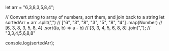 let arr = "6,3,8,3,5,8,4";

// Convert string to array of numbers, sort them, and join back to a string
let sortedArr = arr
  .split(",")           // ["6", "3", "8", "3", "5", "8", "4"]
  .map(Number)          // [6, 3, 8, 3, 5, 8, 4]
  .sort((a, b) => a - b) // [3, 3, 4, 5, 6, 8, 8]
  .join(",");           // "3,3,4,5,6,8,8"

console.log(sortedArr);
